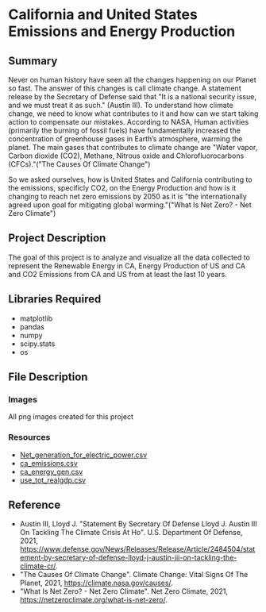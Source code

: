 # California and United States Emissions and Energy Production

## Summary

Never on human history have seen all the changes happening on our Planet so fast. The answer of this changes is call climate change. A statement release by the Secretary of Defense
said that "It is a national security issue, and we must treat it as such." (Austin III).
To understand how climate change, we need to know what contributes to it and how can we start taking action to compensate our mistakes. According to NASA, Human activities (primarily the burning of fossil fuels) have fundamentally increased the concentration of greenhouse gases in Earth’s atmosphere, warming the planet.
The main gases that contributes to climate change are "Water vapor, Carbon dioxide (CO2), Methane, Nitrous oxide and Chlorofluorocarbons (CFCs)."("The Causes Of Climate Change")

So we asked ourselves, how is United States and California contributing to the emissions, specificly CO2, on the Energy Production and how is it changing to reach net zero emissions by 2050 as it is "the internationally agreed upon goal for mitigating global warming."("What Is Net Zero? - Net Zero Climate")

## Project Description

The goal of this project is to analyze and visualize all the data collected to represent the Renewable Energy in CA, Energy Production of US and CA and CO2 Emissions from CA and US from at least the last 10 years. 








## Libraries Required
* matplotlib
* pandas
* numpy
* scipy.stats
* os

## File Description
### Images
All png images created for this project
### Resources
* [Net_generation_for_electric_power.csv](https://github.com/DylanRCastillo/CA-US-Emissions-and-Energy-Production/blob/main/Resources/Net_generation_for_electric_power.csv)
* [ca_emissions.csv](https://github.com/DylanRCastillo/CA-US-Emissions-and-Energy-Production/blob/main/Resources/ca_emissions.csv)
* [ca_energy_gen.csv](https://github.com/DylanRCastillo/CA-US-Emissions-and-Energy-Production/blob/main/Resources/ca_energy_gen.csv)
* [use_tot_realgdp.csv](https://github.com/DylanRCastillo/CA-US-Emissions-and-Energy-Production/tree/main/Resources#:~:text=1%20hour%20ago-,use_tot_realgdp.csv,-Merging%20and%20cleaning)

## Reference

* Austin III, Lloyd J. "Statement By Secretary Of Defense Lloyd J. Austin III On Tackling The Climate Crisis At Ho". U.S. Department Of Defense, 2021, https://www.defense.gov/News/Releases/Release/Article/2484504/statement-by-secretary-of-defense-lloyd-j-austin-iii-on-tackling-the-climate-cr/.
* "The Causes Of Climate Change". Climate Change: Vital Signs Of The Planet, 2021, https://climate.nasa.gov/causes/.
* "What Is Net Zero? - Net Zero Climate". Net Zero Climate, 2021, https://netzeroclimate.org/what-is-net-zero/.
